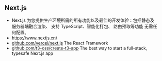 ## Next.js
- Next.js 为您提供生产环境所需的所有功能以及最佳的开发体验：包括静态及服务器端融合渲染、 支持 TypeScript、智能化打包、 路由预取等功能 无需任何配置。
- https://www.nextjs.cn/
- [github.com/vercel/next.js](https://github.com/vercel/next.js) The React Framework
- [github.com/t3-oss/create-t3-app](https://github.com/t3-oss/create-t3-app) The best way to start a full-stack, typesafe Next.js app
